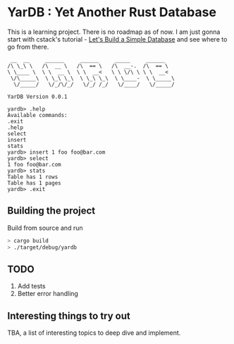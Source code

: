 # YarDB : Yet Another Rust Database

This is a learning project. There is no roadmap as of now. I am just gonna start with cstack's tutorial - [Let's Build a Simple Database](https://cstack.github.io/db_tutorial/) and see where to go from there.

```
 __  __     ______     ______     _____     ______
/\ \_\ \   /\  __ \   /\  == \   /\  __-.  /\  == \
\ \____ \  \ \  __ \  \ \  __<   \ \ \/\ \ \ \  __<
 \/\_____\  \ \_\ \_\  \ \_\ \_\  \ \____-  \ \_____\
  \/_____/   \/_/\/_/   \/_/ /_/   \/____/   \/_____/

YarDB Version 0.0.1

yardb> .help
Available commands:
.exit
.help
select
insert
stats
yardb> insert 1 foo foo@bar.com
yardb> select
1 foo foo@bar.com
yardb> stats
Table has 1 rows
Table has 1 pages
yardb> .exit
```

## Building the project

Build from source and run

```sh
> cargo build
> ./target/debug/yardb
```


## TODO

1. Add tests
2. Better error handling

## Interesting things to try out

TBA, a list of interesting topics to deep dive and implement.
